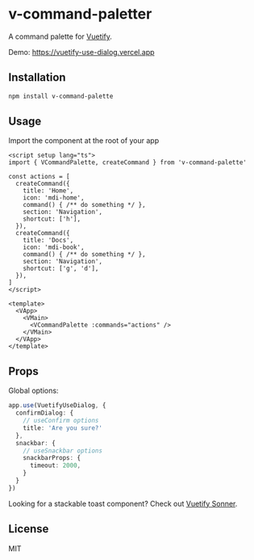 # v-command-paletter

A command palette for [Vuetify](https://next.vuetifyjs.com).

Demo: https://vuetify-use-dialog.vercel.app

## Installation

```bash
npm install v-command-palette
```

## Usage

Import the component at the root of your app

```vue
<script setup lang="ts">
import { VCommandPalette, createCommand } from 'v-command-palette'

const actions = [
  createCommand({
    title: 'Home',
    icon: 'mdi-home',
    command() { /** do something */ },
    section: 'Navigation',
    shortcut: ['h'],
  }),
  createCommand({
    title: 'Docs',
    icon: 'mdi-book',
    command() { /** do something */ },
    section: 'Navigation',
    shortcut: ['g', 'd'],
  }),
]
</script>

<template>
  <VApp>
    <VMain>
      <VCommandPalette :commands="actions" />
    </VMain>
  </VApp>
</template>
```

## Props

Global options:

```ts
app.use(VuetifyUseDialog, {
  confirmDialog: {
    // useConfirm options
    title: 'Are you sure?'
  },
  snackbar: {
    // useSnackbar options
    snackbarProps: {
      timeout: 2000,
    }
  }
})
```

Looking for a stackable toast component? Check out [Vuetify Sonner](https://vuetify-sonner.vercel.app).

## License

MIT
